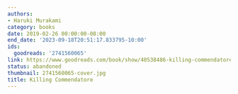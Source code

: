 ```yaml
---
authors:
- Haruki Murakami
category: books
date: 2019-02-26 00:00:00-08:00
end_date: '2023-09-18T20:51:17.833795-10:00'
ids:
  goodreads: '2741560065'
link: https://www.goodreads.com/book/show/40538486-killing-commendatore
status: abandoned
thumbnail: 2741560065-cover.jpg
title: Killing Commendatore
---
```


